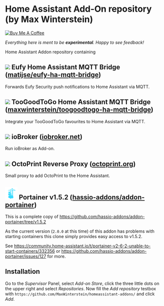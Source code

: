 # Home Assistant Add-On repository (by Max Winterstein)

<a href="https://www.buymeacoffee.com/MaxWinterstein" target="_blank"><img src="https://cdn.buymeacoffee.com/buttons/v2/default-yellow.png" alt="Buy Me A Coffee" height="41" width="174"></a>

_Everything here is ment to be **experimental**. Happy to see feedback!_

Home Assistant Addon repository containing

## <img src="eufy-ha-mqtt-bridge/icon.png" width="40px"> Eufy Home Assistant MQTT Bridge ([matijse/eufy-ha-mqtt-bridge](https://github.com/matijse/eufy-ha-mqtt-bridge))

Forwards Eufy Security push notifications to Home Assistant via MQTT.

## <img src="toogoodtogo-ha-mqtt-bridge/icon.png" width="40px"> TooGoodToGo Home Assistant MQTT Bridge ([maxwinterstein/toogoodtogo-ha-mqtt-bridge](https://github.com/maxwinterstein/toogoodtogo-ha-mqtt-bridge))

Integrate your TooGoodToGo favourites to Home Assistant via MQTT.

## <img src="ioBroker/icon.png" width="40px"> ioBroker ([iobroker.net](http://iobroker.net))

Run ioBroker as Add-on.

## <img src="octoprint-proxy/icon.png" width="40px"> OctoPrint Reverse Proxy ([octoprint.org](http://octoprint.org))

Small proxy to add OctoPrint to the Home Assistant.

## <img src="portainer/icon.png" width="40px"> Portainer v1.5.2 ([hassio-addons/addon-portainer](https://github.com/hassio-addons/addon-portainer))

This is a complete copy of https://github.com/hassio-addons/addon-portainer/tree/v1.5.2

As the current version (`2.0.0` at this time) of this addon has problems with starting containers this clone simply provides easy access to v1.5.2.

See https://community.home-assistant.io/t/portainer-v2-6-2-unable-to-start-containers/332356 or https://github.com/hassio-addons/addon-portainer/issues/127 for more.

## Installation

Go to the _Supervisor_ Panel, select _Add-on Store_, click the three little dots on the upper right and select _Repositories_. Now fill the _Add repository_ testbox with `https://github.com/MaxWinterstein/homeassistant-addons/` and click _Add_.
